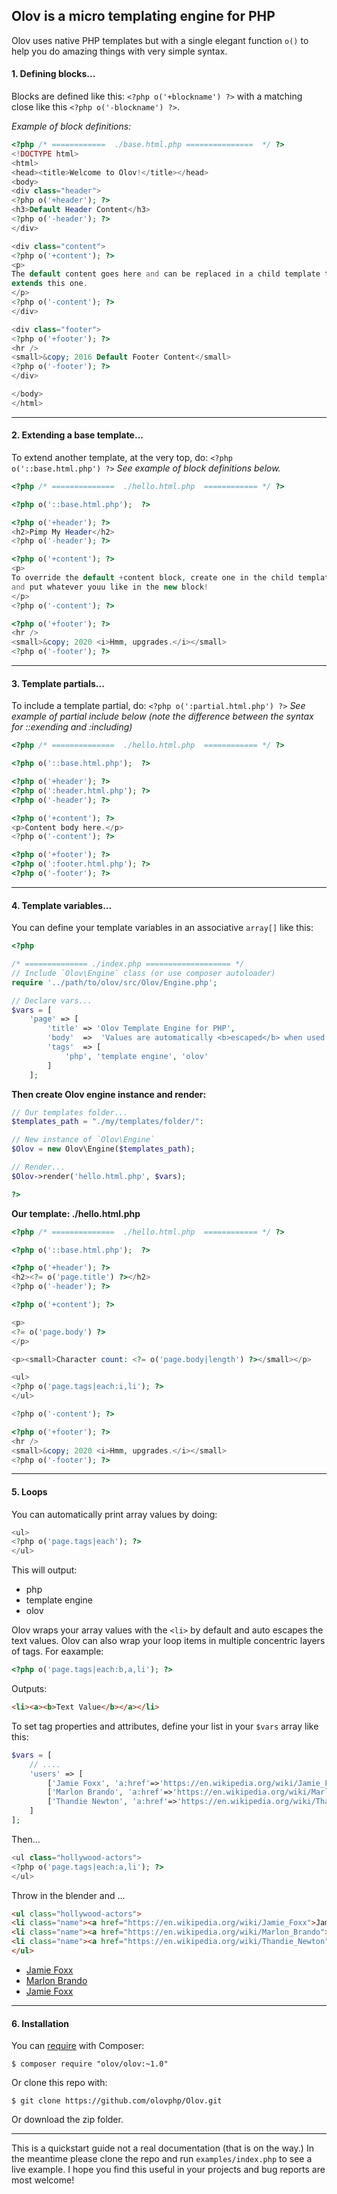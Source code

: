 ## Olov is a micro templating engine for PHP ##

Olov uses native PHP templates but with a single elegant function `o()` 
to help you do amazing things with very simple syntax.

#### 1. Defining blocks... ####

Blocks are defined like this: ` <?php o('+blockname') ?> ` with a matching close 
like this ` <?php o('-blockname') ?> `. 

*Example of block definitions:*

```php
<?php /* ============  ./base.html.php ===============  */ ?>
<!DOCTYPE html>
<html>
<head><title>Welcome to Olov!</title></head>
<body>
<div class="header">
<?php o('+header'); ?>
<h3>Default Header Content</h3>
<?php o('-header'); ?>
</div>

<div class="content">
<?php o('+content'); ?>
<p>
The default content goes here and can be replaced in a child template that 
extends this one.
</p>
<?php o('-content'); ?>
</div>

<div class="footer">
<?php o('+footer'); ?>
<hr />
<small>&copy; 2016 Default Footer Content</small>
<?php o('-footer'); ?>
</div>

</body>
</html>
```

------------------------------------------------------------------

#### 2. Extending a base template... ####

To extend another template, at the very top, do: ` <?php o('::base.html.php') ?> ` 
*See example of block definitions below.*

```php
<?php /* ==============  ./hello.html.php  ============ */ ?>

<?php o('::base.html.php');  ?>

<?php o('+header'); ?>
<h2>Pimp My Header</h2>
<?php o('-header'); ?>

<?php o('+content'); ?>
<p>
To override the default +content block, create one in the child template 
and put whatever youu like in the new block!
</p>
<?php o('-content'); ?>

<?php o('+footer'); ?>
<hr />
<small>&copy; 2020 <i>Hmm, upgrades.</i></small>
<?php o('-footer'); ?>

```

------------------------------------------------------------------

#### 3. Template partials... ####

To include a template partial, do: ` <?php o(':partial.html.php') ?> ` 
*See example of partial include below (note the difference between the syntax for ::exending and :including)*

```php
<?php /* ==============  ./hello.html.php  ============ */ ?>

<?php o('::base.html.php');  ?>

<?php o('+header'); ?>
<?php o(':header.html.php'); ?>
<?php o('-header'); ?>

<?php o('+content'); ?>
<p>Content body here.</p>
<?php o('-content'); ?>

<?php o('+footer'); ?>
<?php o(':footer.html.php'); ?>
<?php o('-footer'); ?>

```

------------------------------------------------------------------

#### 4. Template variables... ####

You can define your template variables in an associative ` array[] ` like this:

```php
<?php 

/* ============== ./index.php =================== */ 
// Include `Olov\Engine` class (or use composer autoloader)
require '../path/to/olov/src/Olov/Engine.php';

// Declare vars...
$vars = [
    'page' => [
        'title' => 'Olov Template Engine for PHP', 
        'body'  =>  'Values are automatically <b>escaped</b> when used the template.', 
        'tags'  => [
            'php', 'template engine', 'olov'
        ]
    ];
```

**Then create Olov engine instance and render:**
```php
// Our templates folder...
$templates_path = "./my/templates/folder/":

// New instance of `Olov\Engine`
$Olov = new Olov\Engine($templates_path);

// Render...
$Olov->render('hello.html.php', $vars);

?>


```

**Our template: ./hello.html.php**

```php
<?php /* ==============  ./hello.html.php  ============ */ ?>

<?php o('::base.html.php');  ?>

<?php o('+header'); ?>
<h2><?= o('page.title') ?></h2>
<?php o('-header'); ?>

<?php o('+content'); ?>

<p>
<?= o('page.body') ?>
</p>

<p><small>Character count: <?= o('page.body|length') ?></small></p>

<ul>
<?php o('page.tags|each:i,li'); ?>
</ul>

<?php o('-content'); ?>

<?php o('+footer'); ?>
<hr />
<small>&copy; 2020 <i>Hmm, upgrades.</i></small>
<?php o('-footer'); ?>

```

------------------------------------------------------------------

#### 5. Loops ####

You can automatically print array values by doing: 
```php 
<ul>
<?php o('page.tags|each'); ?>
</ul>
```

This will output:

* php
* template engine
* olov


Olov wraps your array values with the ` <li> ` by default and auto escapes the text values. 
Olov can also wrap your loop items in multiple concentric layers of tags. For eaxample:
```php
<?php o('page.tags|each:b,a,li'); ?>
```
Outputs:
```html
<li><a><b>Text Value</b></a></li>
```


To set tag properties and attributes, define your list in your ` $vars ` array like this:
```php
$vars = [
    // ....
    'users' => [
        ['Jamie Foxx', 'a:href'=>'https://en.wikipedia.org/wiki/Jamie_Foxx', 'li:class'=>'name'],   
        ['Marlon Brando', 'a:href'=>'https://en.wikipedia.org/wiki/Marlon_Brando', 'li:class'=>'name'],   
        ['Thandie Newton', 'a:href'=>'https://en.wikipedia.org/wiki/Thandie_Newton', 'li:class'=>'name']
    ]
];
```
Then...
```php
<ul class="hollywood-actors">
<?php o('page.tags|each:a,li'); ?>
</ul>
```
Throw in the blender and ...
```html
<ul class="hollywood-actors">
<li class="name"><a href="https://en.wikipedia.org/wiki/Jamie_Foxx">Jamie Foxx</a></li>
<li class="name"><a href="https://en.wikipedia.org/wiki/Marlon_Brando">Marlon Brando</a></li>
<li class="name"><a href="https://en.wikipedia.org/wiki/Thandie_Newton">Thandie Newton</a></li>
</ul>
```   
* [Jamie Foxx](https://en.wikipedia.org/wiki/Jamie_Foxx)
* [Marlon Brando](https://en.wikipedia.org/wiki/Marlon_Brando)
* [Jamie Foxx](https://en.wikipedia.org/wiki/Thandie_Newton)

-----------------------------------------------------------------------

#### 6. Installation ####

You can [require](https://getcomposer.org/doc/03-cli.md) with Composer:
```shell
$ composer require "olov/olov:~1.0"
```
 
Or clone this repo with:
```shell
$ git clone https://github.com/olovphp/Olov.git
```

Or download the zip folder.



--------------------------------------------------------------------------


This is a quickstart guide not a real documentation (that is on the way.) In the meantime 
please clone the repo and run ` examples/index.php ` to see a live example. I hope you 
find this useful in your projects and bug reports are most welcome! 

